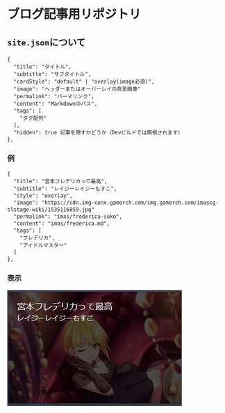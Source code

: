 # ブログ記事用リポジトリ
## `site.json`について
```
{
  "title": "タイトル",
  "subtitle": "サブタイトル",
  "cardStyle": "default" | "overlay(image必須)",
  "image": "ヘッダーまたはオーバーレイの背景画像"
  "permalink": "パーマリンク",
  "content": "Markdownのパス",
  "tags": [
    "タグ配列"
  ],
  "hidden": true 記事を隠すかどうか（Devビルドでは無視されます）
},
```

### 例
```
{
  "title": "宮本フレデリカって最高",
  "subtitle": "レイジーレイジーもすこ",
  "style": "overlay",
  "image": "https://cdn.img-conv.gamerch.com/img.gamerch.com/imascg-slstage-wiki/1535116859.jpg"
  "permalink": "imas/frederica-suko",
  "content": "imas/frederica.md",
  "tags": [
    "フレデリカ",
    "アイドルマスター"
  ]
},
```

### 表示
![](repo-resources/sample-overlay.JPG)
